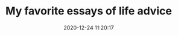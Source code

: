 ---
date: 2020-12-24 11:20:17
link:
  source: pocket
  source_url: https://getpocket.com
  text: My favorite essays of life advice
  url: https://www.benkuhn.net/weeklyessays/
source: pocket
syndicated:
- type: pocket
  url: https://www.benkuhn.net/weeklyessays/
- type: mastodon
  url: https://mastodon.technology/users/roytang/statuses/105434895031123362
- type: twitter
  url: https://twitter.com/roytang/statuses/1342067594182868994/
title: My favorite essays of life advice
---